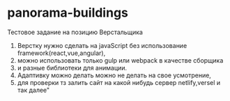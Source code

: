 # panorama-buildings
Тестовое задание на позицию Верстальщика 
1) Верстку нужно сделать на  javaScript без использование framework(react,vue,angular),
2) можно использовать только gulp или webpack в качестве сборщика 
3) и разные библиотеки для анимации. 
4) Адаптивку можно делать можно не делать на свое усмотрение, 
5) для проверки тз залить  сайт на какой нибудь сервер netlify,versel и так далее"
